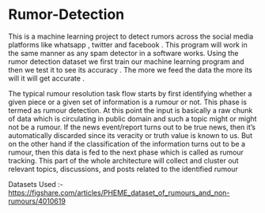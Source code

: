 # Rumor-Detection
This is a machine learning project to detect rumors across the social media platforms like whatsapp , twitter and facebook . This program will work in the same manner as any spam detector in a software works. Using the rumor detection dataset we first train our machine learning program  and then we test it to see its accuracy . The more we feed the data the more its will it will get accurate . 

The typical rumour resolution task flow starts by first identifying whether a given piece or a given set of information is a rumour or not. This phase is termed as rumour detection. At this point the input is basically a raw chunk of data which is circulating in public domain and such a topic might or might not be a rumour. If the news event/report turns out to be true news, then it’s automatically discarded since its veracity or truth value is known to us. But on the other hand if the classification of the information turns out to be a rumour, then this data is fed to the next phase which is called as rumour tracking. This part of the whole architecture will collect and cluster out relevant topics, discussions, and posts related to the identified rumour

Datasets Used :- https://figshare.com/articles/PHEME_dataset_of_rumours_and_non-rumours/4010619
